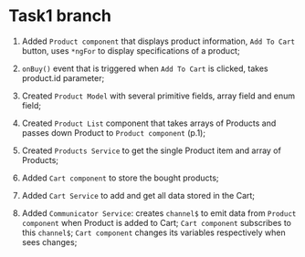 # Task1 branch
1. Added `Product component` that displays product information, `Add To Cart` button, uses `*ngFor` to display 
specifications of a product;
2. `onBuy()` event that is triggered when `Add To Cart` is clicked, takes product.id parameter;
3. Created `Product Model` with several primitive fields, array field and enum field;
4. Created `Product List` component that takes arrays of Products and passes down Product to `Product component` (p.1);
5. Created `Products Service` to get the single Product item and array of Products;

6. Added `Cart component` to store the bought products;
7. Added `Cart Service` to add and get all data stored in the Cart;
8. Added `Communicator Service`:
    creates `channel$` to emit data from `Product component` when Product is added to Cart;
    `Cart component` subscribes to this `channel$`;
    `Cart component` changes its variables respectively when sees changes;
